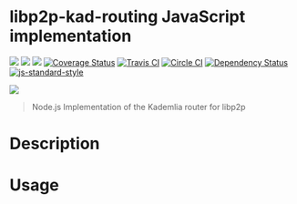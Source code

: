 libp2p-kad-routing JavaScript implementation
============================================

[![](https://img.shields.io/badge/made%20by-Protocol%20Labs-blue.svg?style=flat-square)](http://ipn.io) [![](https://img.shields.io/badge/project-IPFS-blue.svg?style=flat-square)](http://ipfs.io/) [![](https://img.shields.io/badge/freenode-%23ipfs-blue.svg?style=flat-square)](http://webchat.freenode.net/?channels=%23ipfs)
[![Coverage Status](https://coveralls.io/repos/github/diasdavid/js-libp2p-kad-routing/badge.svg?branch=master)](https://coveralls.io/github/diasdavid/js-libp2p-kad-routing?branch=master)
[![Travis CI](https://travis-ci.org/diasdavid/js-libp2p-kad-routing.svg?branch=master)](https://travis-ci.org/diasdavid/js-libp2p-kad-routing)
[![Circle CI](https://circleci.com/gh/diasdavid/js-libp2p-kad-routing.svg?style=svg)](https://circleci.com/gh/diasdavid/js-libp2p-kad-routing)
[![Dependency Status](https://david-dm.org/diasdavid/js-libp2p-kad-routing.svg?style=flat-square)](https://david-dm.org/diasdavid/js-libp2p-kad-routing) [![js-standard-style](https://img.shields.io/badge/code%20style-standard-brightgreen.svg?style=flat-square)](https://github.com/feross/standard)

![](https://raw.githubusercontent.com/diasdavid/abstract-peer-routing/master/img/badge.png)

> Node.js Implementation of the Kademlia router for libp2p

# Description

# Usage

